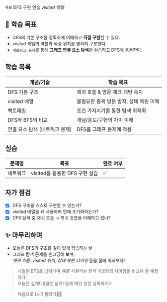 `목표` DFS 구현 연습 *visited 배열*

## 📌 학습 목표

- DFS의 기본 구조를 정확하게 이해하고 **직접 구현**할 수 있다.
- *visited 배열*의 역할과 작성 위치를 명확히 구분한다.
- `네트워크 문제`를 통해 **그래프 연결 요소 탐색**을 실습하고 DFS에 응용한다.

## 학습 목록

| 개념/기술                      | 학습 목표                                       |
|-------------------------------|------------------------------------------------|
| DFS 기본 구조                 | 재귀 호출 & 방문 체크 패턴 숙지               |
| visited 배열                  | 불필요한 중복 방문 방지, 상태 복원 이해       |
| 백트래킹                      | 조건 가지치기를 통한 탐색 최적화              |
| DFS와 BFS의 비교              | 개념/용도/구현의 차이 이해                     |
| 연결 요소 탐색 (네트워크 문제) | DFS를 그래프 문제에 적용                      |

## 실습

| 문제명  | 목표                     | 완료 여부 |
| ---- | ---------------------- | ----- |
| 네트워크 | visited를 활용한 DFS 구현 실습 | ✅     |

## 자가 점검

- [x] DFS 구조를 스스로 구현할 수 있는가?
- [x] visited 배열을 왜 사용하며 언제 초기화하는가?
- [x] DFS 탐색 중 재귀 호출 → 복귀 흐름을 이해하고 있나?

## ✨ 마무리하며

- 오늘은 DFS의 구조를 깊이 있게 학습하는 날
- 그래프 탐색 문제를 손코딩해 보며,  
  *재귀 흐름, visited 위치, 상태 복원 타이밍* 등을 몸에 익혀보자!

> 내일은 BFS로 넘어가며 *큐를 사용하는 탐색 구조*와의 차이점을 비교해 볼 예정이다.  
> 오늘은 깊게! 내일은 넓게! 탐색 패턴 완전 정복하기🔥

> 처음으로 Lv.3 풀었다👩‍💻
